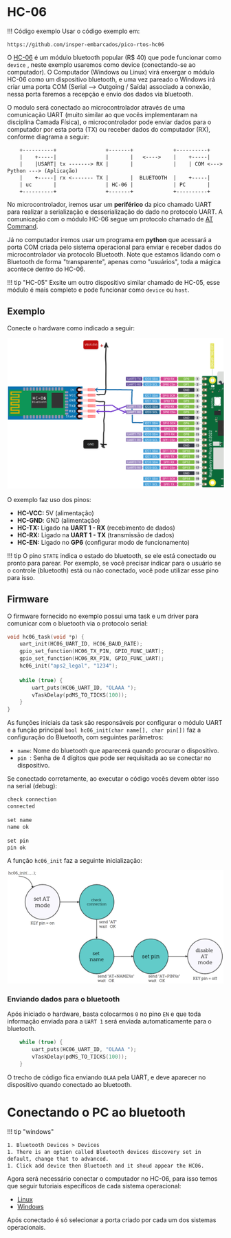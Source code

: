 # HC-06

!!! Código exemplo
    Usar o código exemplo em:
    
    https://github.com/insper-embarcados/pico-rtos-hc06
    


O  [HC-06](https://www.olimex.com/Products/Components/RF/BLUETOOTH-SERIAL-HC-06/resources/hc06.pdf) é um módulo bluetooth popular (R$ 40) que pode funcionar como `device` , neste exemplo usaremos como device (conectando-se ao computador). O Computador (Windows ou Linux) virá enxergar o módulo HC-06 como um dispositivo bluetooth, e uma vez pareado o Windows irá criar uma porta COM (Serial --> Outgoing / Saída) associado a conexão, nessa porta faremos a recepção e envio dos dados via bluetooth.

O modulo será conectado ao microcontrolador através de uma comunicação UART (muito similar ao que vocês implementaram na disciplina Camada Física), o microcontrolador pode enviar dados para o computador por esta porta (TX) ou receber dados do computador (RX), conforme diagrama a seguir:

``` 
    +----------+           		+-------+             +----------+
    |    +-----|            	|       |   <---->    |    +-----|
    |    |USART| tx -------> RX |       |             |    | COM <---> Python ---> (Aplicação)
    |    +-----| rx <------- TX |       |  BLUETOOTH  |    +-----|
    | uc       |           		| HC-06 |             | PC       |
    +----------+            	+-------+             +----------+
```

No microcontrolador, iremos usar um **periférico** da pico chamado UART para realizar a serialização e desserialização do dado no protocolo UART. A comunicação com o módulo HC-06 segue um protocolo chamado de [AT Command](http://wiki.sunfounder.cc/images/7/7b/HC-06_AT_Commands_Reference.pdf).

Já no computador iremos usar um programa em **python** que acessará a porta COM criada pelo sistema operacional para enviar e receber dados do microcontrolador via protocolo Bluetooth. Note que estamos lidando com o Bluetooth de forma "transparente", apenas como "usuários", toda a mágica acontece dentro do HC-06.

!!! tip "HC-05"
	Exsite um outro dispositivo similar chamado de HC-05, esse módulo é mais completo e pode funcionar como `device` ou `host`.

## Exemplo

Conecte o hardware como indicado a seguir:

![](imgs-dispositivos/hc06/diagrama.png)

O exemplo faz uso dos pinos:

- **HC-VCC:** 5V (alimentação)
- **HC-GND**: GND (alimentação)
- **HC-TX:** Ligado na **UART 1 - RX** (recebimento de dados)
- **HC-RX:** Ligado na **UART 1 - TX** (transmissão de dados)
- **HC-EN:** Ligado no **GP6** (configurar modo de funcionamento)

!!! tip
	O pino `STATE` indica o estado do bluetooth, se ele está conectado ou pronto para parear. Por exemplo, se você precisar indicar para o usuário se o controle (bluetooth) está ou não conectado, você pode utilizar esse pino para isso.
​    
## Firmware

O firmware fornecido no exemplo possui uma task e um driver para comunicar com o bluetooth via o protocolo serial:

```c
void hc06_task(void *p) {
    uart_init(HC06_UART_ID, HC06_BAUD_RATE);
    gpio_set_function(HC06_TX_PIN, GPIO_FUNC_UART);
    gpio_set_function(HC06_RX_PIN, GPIO_FUNC_UART);
    hc06_init("aps2_legal", "1234");

    while (true) {
        uart_puts(HC06_UART_ID, "OLAAA ");
        vTaskDelay(pdMS_TO_TICKS(100));
    }
}
```

As funções iniciais da task são responsáveis por configurar o módulo UART e a função principal `bool hc06_init(char name[], char pin[])` faz a configuração do Bluetooth, com seguintes parâmetros:

- `name`: Nome do bluetooth que aparecerá quando procurar o dispositivo.
- `pin `: Senha de 4 dígitos que pode ser requisitada ao se conectar no dispositivo.

Se conectado corretamente, ao executar o código vocês devem obter isso na serial (debug):

```
check connection
connected

set name
name ok

set pin
pin ok
```

A função `hc06_init` faz a seguinte inicialização:


![](imgs-dispositivos/hc06/state.png)

### Enviando dados para o bluetooth

Após iniciado o hardware, basta colocarmos `0` no pino `EN` e que toda informação enviada para a `UART 1` será enviada automaticamente para o bluetooth.

```c
    while (true) {
        uart_puts(HC06_UART_ID, "OLAAA ");
        vTaskDelay(pdMS_TO_TICKS(100));
    }
```

O trecho de código fica enviando `OLAA` pela UART, e deve aparecer no dispositivo quando conectado ao bluetooth.

# Conectando o PC ao bluetooth

!!! tip "windows"
	
	1. Bluetooth Devices > Devices
	1. There is an option called Bluetooth devices discovery set in default, change that to advanced.
	1. Click add device then Bluetooth and it shoud appear the HC06.

Agora será necessário conectar o computador no HC-06, para isso temos que seguir tutoriais específicos de cada sistema operacional:

- [Linux](https://marcqueiroz.wordpress.com/aventuras-com-arduino/configurando-hc-06-bluetooth-module-device-no-ubuntu-12-04/)
- [Windows](https://embeddedprogrammer.blogspot.com/2012/07/windows-communicating-with-hc-06.html)

Após conectado é só selecionar a porta criado por cada um dos sistemas operacionais.



